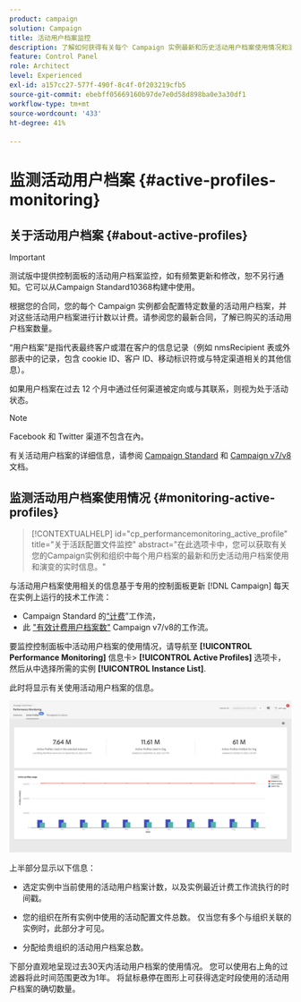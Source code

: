 ```yaml
---
product: campaign
solution: Campaign
title: 活动用户档案监控
description: 了解如何获得有关每个 Campaign 实例最新和历史活动用户档案使用情况和演变的实时信息。
feature: Control Panel
role: Architect
level: Experienced
exl-id: a157cc27-577f-490f-8c4f-0f203219cfb5
source-git-commit: ebebff05669160b97de7e0d58d898ba0e3a30df1
workflow-type: tm+mt
source-wordcount: '433'
ht-degree: 41%

---
```


# 监测活动用户档案 {#active-profiles-monitoring}

## 关于活动用户档案 {#about-active-profiles}

>[!IMPORTANT]
>
>测试版中提供控制面板的活动用户档案监控，如有频繁更新和修改，恕不另行通知。它可以从Campaign Standard10368构建中使用。

根据您的合同，您的每个 Campaign 实例都会配置特定数量的活动用户档案，并对这些活动用户档案进行计数以计费。请参阅您的最新合同，了解已购买的活动用户档案数量。

“用户档案”是指代表最终客户或潜在客户的信息记录（例如 nmsRecipient 表或外部表中的记录，包含 cookie ID、客户 ID、移动标识符或与特定渠道相关的其他信息）。

如果用户档案在过去 12 个月中通过任何渠道被定向或与其联系，则视为处于活动状态。

>[!NOTE]
>
>Facebook 和 Twitter 渠道不包含在內。

有关活动用户档案的详细信息，请参阅 [Campaign Standard](https://experienceleague.adobe.com/docs/campaign-standard/using/profiles-and-audiences/managing-profiles/active-profiles.html) 和 [Campaign v7/v8](https://experienceleague.adobe.com/docs/campaign-classic/using/getting-started/profile-management/about-profiles.html#active-profiles) 文档。

## 监测活动用户档案使用情况 {#monitoring-active-profiles}

>[!CONTEXTUALHELP]
>id="cp_performancemonitoring_active_profile"
>title="关于活跃配置文件监控"
>abstract="在此选项卡中，您可以获取有关您的Campaign实例和组织中每个用户档案的最新和历史活动用户档案使用和演变的实时信息。"

与活动用户档案使用相关的信息基于专用的控制面板更新 [!DNL Campaign] 每天在实例上运行的技术工作流：
* Campaign Standard 的[“计费](https://experienceleague.adobe.com/docs/campaign-standard/using/administrating/application-settings/technical-workflows.html?lang=zh-Hans)”工作流，
* 此 [&quot;有效计费用户档案数&quot;](https://experienceleague.adobe.com/docs/campaign-classic/using/automating-with-workflows/advanced-management/about-technical-workflows.html?lang=zh-Hans) Campaign v7/v8的工作流。


要监控控制面板中活动用户档案的使用情况，请导航至 **[!UICONTROL Performance Monitoring]** 信息卡> **[!UICONTROL Active Profiles]** 选项卡，然后从中选择所需的实例 **[!UICONTROL Instance List]**.

此时将显示有关使用活动用户档案的信息。

![](assets/active-profiles-graph.png)

上半部分显示以下信息：

* 选定实例中当前使用的活动用户档案计数，以及实例最近计费工作流执行的时间戳。

* 您的组织在所有实例中使用的活动配置文件总数。 仅当您有多个与组织关联的实例时，此部分才可见。

* 分配给贵组织的活动用户档案总数。

下部分直观地呈现过去30天内活动用户档案的使用情况。 您可以使用右上角的过滤器将此时间范围更改为1年。 将鼠标悬停在图形上可获得选定时段使用的活动用户档案的确切数量。
